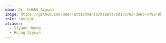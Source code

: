 ```yaml
---
name: Dr. HUANG Siyuan
image: https://github.com/user-attachments/assets/5d173783-de6c-4792-9bea-857cbcb2d0d5
role: postdoc
aliases:
  - Siyuan Huang
  - Huang Siyuan
---
```

